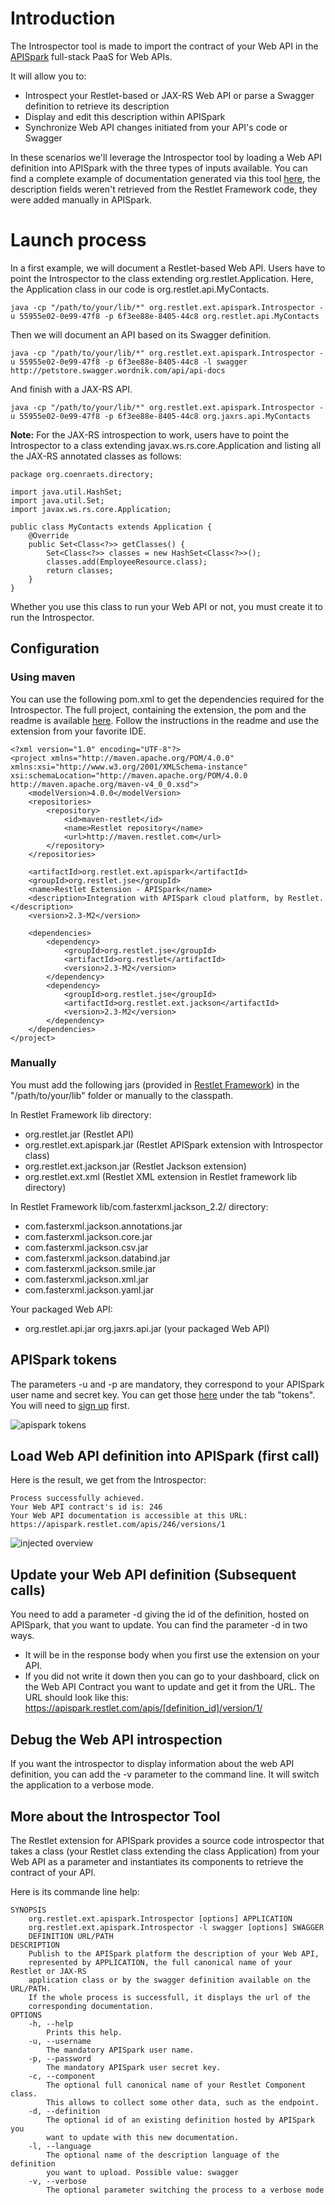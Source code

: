 # Introduction

The Introspector tool is made to import the contract of your Web API in
the [APISpark](https://apispark.restlet.com/) full-stack PaaS for Web APIs.

It will allow you to:

-   Introspect your Restlet-based or JAX-RS Web API or parse a Swagger definition to retrieve its description
-   Display and edit this description within APISpark
-   Synchronize Web API changes initiated from your API's code or Swagger

In these scenarios we'll leverage the Introspector tool by loading a Web API definition into APISpark with the three types of inputs available. You can find a complete example of documentation generated via this tool [here](https://apispark.restlet.com/apis/1427/versions/1/overview/), the description fields weren't retrieved from the Restlet Framework code, they were added manually in APISpark.

# Launch process

In a first example, we will document a Restlet-based Web API. Users have to point the Introspector to the class extending org.restlet.Application. Here, the Application class in our code is org.restlet.api.MyContacts.

~~~~{.sh}
java -cp "/path/to/your/lib/*" org.restlet.ext.apispark.Introspector -u 55955e02-0e99-47f8 -p 6f3ee88e-8405-44c8 org.restlet.api.MyContacts
~~~~

Then we will document an API based on its Swagger definition.

~~~~{.sh}
java -cp "/path/to/your/lib/*" org.restlet.ext.apispark.Introspector -u 55955e02-0e99-47f8 -p 6f3ee88e-8405-44c8 -l swagger http://petstore.swagger.wordnik.com/api/api-docs
~~~~

And finish with a JAX-RS API.

~~~~{.sh}
java -cp "/path/to/your/lib/*" org.restlet.ext.apispark.Introspector -u 55955e02-0e99-47f8 -p 6f3ee88e-8405-44c8 org.jaxrs.api.MyContacts
~~~~

__Note:__ For the JAX-RS introspection to work, users have to point the Introspector to a class extending javax.ws.rs.core.Application and listing all the JAX-RS annotated classes as follows:

~~~~{.java}
package org.coenraets.directory;

import java.util.HashSet;
import java.util.Set;
import javax.ws.rs.core.Application;

public class MyContacts extends Application {
    @Override
    public Set<Class<?>> getClasses() {
        Set<Class<?>> classes = new HashSet<Class<?>>();
        classes.add(EmployeeResource.class);
        return classes;
    }
}
~~~~

Whether you use this class to run your Web API or not, you must create it to run the Introspector.

## Configuration

### Using maven

You can use the following pom.xml to get the dependencies required for the Introspector. The full project, containing the extension, the pom and the readme is available [here](../../../archives/misc/2.3/org.restlet.ext.apispark.zip). Follow the instructions in the readme and use the extension from your favorite IDE.

~~~~{.xml}
<?xml version="1.0" encoding="UTF-8"?>
<project xmlns="http://maven.apache.org/POM/4.0.0" xmlns:xsi="http://www.w3.org/2001/XMLSchema-instance"    xsi:schemaLocation="http://maven.apache.org/POM/4.0.0 http://maven.apache.org/maven-v4_0_0.xsd">
    <modelVersion>4.0.0</modelVersion>
    <repositories>
        <repository>
            <id>maven-restlet</id>
            <name>Restlet repository</name>
            <url>http://maven.restlet.com</url>
        </repository>
    </repositories>

    <artifactId>org.restlet.ext.apispark</artifactId>
    <groupId>org.restlet.jse</groupId>
    <name>Restlet Extension - APISpark</name>
    <description>Integration with APISpark cloud platform, by Restlet.</description>
    <version>2.3-M2</version>

    <dependencies>
        <dependency>
            <groupId>org.restlet.jse</groupId>
            <artifactId>org.restlet</artifactId>
            <version>2.3-M2</version>
        </dependency>
        <dependency>
            <groupId>org.restlet.jse</groupId>
            <artifactId>org.restlet.ext.jackson</artifactId>
            <version>2.3-M2</version>
        </dependency>
    </dependencies>
</project>
~~~~

### Manually


You must add the following jars (provided in
[Restlet Framework](http://restlet.com/downloads/current#release=stable&edition=jse&distribution=zip
"download restlet framework"))
in the "/path/to/your/lib" folder or manually to the classpath.

In Restlet Framework lib directory:

-   org.restlet.jar (Restlet API)
-   org.restlet.ext.apispark.jar (Restlet APISpark extension with Introspector class)
-   org.restlet.ext.jackson.jar (Restlet Jackson extension)
-   org.restlet.ext.xml (Restlet XML extension in Restlet framework lib directory)


In Restlet Framework lib/com.fasterxml.jackson_2.2/ directory:

-   com.fasterxml.jackson.annotations.jar
-   com.fasterxml.jackson.core.jar
-   com.fasterxml.jackson.csv.jar
-   com.fasterxml.jackson.databind.jar
-   com.fasterxml.jackson.smile.jar
-   com.fasterxml.jackson.xml.jar
-   com.fasterxml.jackson.yaml.jar

Your packaged Web API:

-   org.restlet.api.jar org.jaxrs.api.jar (your packaged Web API)


## APISpark tokens

The parameters -u and -p are mandatory, they correspond to your APISpark user name and secret key. You can get those [here](https://apispark.restlet.com/account/overview) under the tab "tokens". You will need to [sign up](https://apispark.restlet.com/signin) first.

![apispark tokens](images/apisparkTokens.png)

## Load Web API definition into APISpark (first call)

Here is the result, we get from the Introspector:


~~~~
Process successfully achieved.
Your Web API contract's id is: 246
Your Web API documentation is accessible at this URL: https://apispark.restlet.com/apis/246/versions/1
~~~~

![injected overview](images/injectedOverview.png)

## Update your Web API definition (Subsequent calls)


You need to add a parameter -d giving the id of the definition, hosted on APISpark, that you want to update. You can find the parameter -d in two ways.

-   It will be in the response body when you first use the extension on your API.
-   If you did not write it down then you can go to your dashboard, click on the Web API Contract you want to update and get it from the URL. The URL should look like this: https://apispark.restlet.com/apis/[definition_id]/version/1/


## Debug the Web API introspection

If you want the introspector to display information about the web API definition, you can add the -v parameter to the command line. It will switch the application to a verbose mode.

## More about the Introspector Tool

The Restlet extension for APISpark provides a source code introspector that takes a class (your Restlet class extending the class Application) from your Web API as a parameter and instantiates its components to retrieve the contract of your API.

Here is its commande line help:

~~~~
SYNOPSIS
    org.restlet.ext.apispark.Introspector [options] APPLICATION
    org.restlet.ext.apispark.Introspector -l swagger [options] SWAGGER
    DEFINITION URL/PATH
DESCRIPTION
    Publish to the APISpark platform the description of your Web API,
    represented by APPLICATION, the full canonical name of your Restlet or JAX-RS
    application class or by the swagger definition available on the  URL/PATH.
    If the whole process is successfull, it displays the url of the
    corresponding documentation.
OPTIONS
    -h, --help
        Prints this help.
    -u, --username
        The mandatory APISpark user name.
    -p, --password
        The mandatory APISpark user secret key.
    -c, --component
        The optional full canonical name of your Restlet Component class.
        This allows to collect some other data, such as the endpoint.
    -d, --definition
        The optional id of an existing definition hosted by APISpark you
        want to update with this new documentation.
    -l, --language
        The optional name of the description language of the definition
        you want to upload. Possible value: swagger
    -v, --verbose
        The optional parameter switching the process to a verbose mode
~~~~
